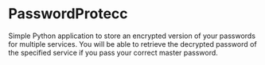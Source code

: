 # PasswordProtecc


Simple Python application to store an encrypted version of your passwords for multiple services. You will be able to retrieve the decrypted password of the specified service if you pass your correct master password.

